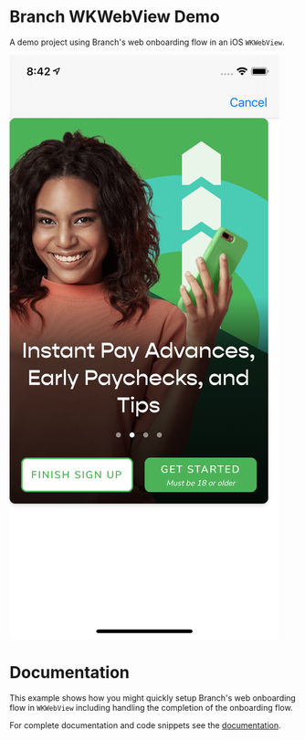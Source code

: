 # Branch WKWebView Demo
A demo project using Branch's web onboarding flow in an iOS `WKWebView`.

![WebView Image](images/demo.png)

# Documentation
This example shows how you might quickly setup Branch's web onboarding flow in `WKWebView` including handling the completion of the onboarding flow.

For complete documentation and code snippets see the [documentation](https://linktodocswhenitgoeslive.com).
